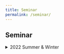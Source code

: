 ```yaml
---
title: Seminar
permalink: /seminar/
---
```


## **Seminar** 

<details>
<summary>2022 Summer & Winter</summary>
<div markdown="3">
### Sep 2, 2022

* 정다연
    - [Comparison of FDR controlling method](./files/[다연]FDR_controlling_method_protected.pdf)

* 김규리
    - [False Discovery Rate Control using Covariates](./files/[규리]0902_protected.pdf)

* 김규환
    - [Principal Fitted Components](./files/[규환]PFC_protected.pdf)

### Aug 26, 2022

* 김명준
    - [Propensity Score Matching](./files/[명준]20220826_psm-보호됨.pdf)

### Aug 19, 2022

* 신도협
    - [Anomaly Detection](./files/[도협]anomaly_protected.pdf)

* 황서화
    - [Two-stage design for experiments with a large number of hypotheses](./files/20220819_labseminar-보호됨.pdf)

### Aug 4, 2022

* 김규환
    - [Knockoff and SDR](./files/[규환]knockoff_protected.pdf)

### Jul 28, 2022

* 현승엽
    - [History of Boosting Algorithm: AdaBoost, GBM, XGBoost](./files/Boosting.pdf)

* 신도협
    - [FDR control via Data Splitting](./files/FDR-control-via-Data-Splitting.pdf)


### Jul 22, 2022

* 김명준
    - [Mining Association Rules and Classiﬁcation based on Association Rules (CBA)](./files/20220722_cba.pdf)
    - [tutorial](./files/arules_tutorial.html)
* 황서화 
    - [Addressing Small Sample Replicates in Logfold Change Multiple Testing](./files/20220722_lab_seminar.pdf)

### Mar 4, 2022

* 현승엽
    - [ResNet Implementation with PyTorch](./files/ResNet_Implementation_wit_PyTorch.html)

* 신도협
    - [Statistics for High-Dimensional Data - Algorithms for Lasso](./files/algorithm_lasso.pdf)

* 김명준
    - [How to use Git?](./files/20220304_git.pdf)


### Feb 25, 2022

* 김규환
    - [Independent Component Analysis](./files/ICA.pdf)


### Feb 18, 2022

* 김규환
    - [Learning with Kernels](./files/Learning_with_Kernels.pdf)

* 김명준
    - [Natural Language Processing with Deep Learning - Seq2Seq, Attention and Transformer](./files/20220218_transformer.pdf)

* 신도협
    - [Statistics for High-Dimensional Data - Additive Models and Many Smooth Univariate Functions](./files/HDA_chapter5.pdf)


### Feb 11, 2022

* 현승엽
    - [Convolutional Neural Network](./files/Convolutional_Neural_Network.pdf)


### Jan 28, 2022

* 신도협
    - [Statistics for High-Dimensional Data - Generalized linear Models and Group Lasso](./files/HDA_chapter-3.pdf)
* 김명준
    - [Natural Language Processing with Deep Learning - Language Models, RNN and LSTM](./files/20220128_rnn_lstm.pdf)


### Jan 21, 2022

* 현승엽
    - [Introduction to Deep Learning](./files/deeplearning_intro.pdf)
    - [code](./files/ResNet_Implementation_with_PyTorch.html)
* 김규환
    - [Reproducing Kernel Hilbert Space](./files/RKHS.pdf)


### Jan 14, 2022

* 신도협
    - [Statistics for High-Dimensional Data - Lasso for linear models](./files/HDA_chapter-2.pdf)
* 김명준
    - [Natural Language Processing with Deep Learning - Introduction and Word Vectors](./files/20220114_word_embeddings.pdf)
    - [code](./files/word2vec_glove.ipynb)


### Jan 7, 2022

* 김규환 
    - [Kernel PCA](./files/Kernel_PCA.pdf)
* 현승엽 
    - [Best Subset, Forward Stepwise or Lasso? Analysis and Recommendations Based on Extensive Comparisons](./files/Best_Subset_Forward_Stepwise_or_Lasso.pdf)



</div>
</details>

    
